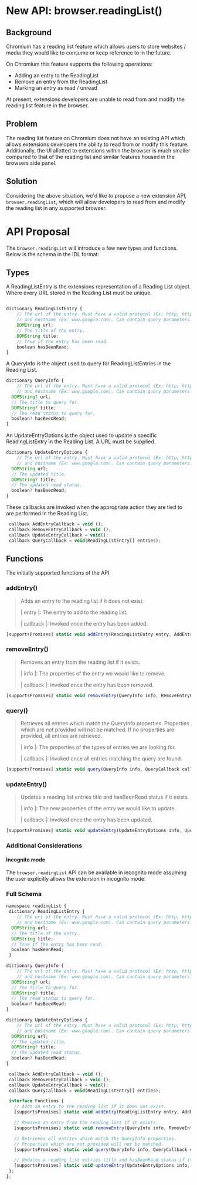 # New API: browser.readingList()

## Background

Chromium has a reading list feature which allows users to store websites / media they would like to consume or keep reference to in the future.

On Chromium this feature supports the following operations:
- Adding an entry to the ReadingList
- Remove an entry from the ReadingList
- Marking an entry as read / unread

At present, extensions developers are unable to read from and modify the reading list feature in the browser.

## Problem

The reading list feature on Chromium does not have an existing API which allows extensions developers the ability to read from or modify this feature. Additionally, the UI allotted to extensions within the browser is much smaller compared to that of the reading list and similar features housed in the browsers side panel.

## Solution

Considering the above situation, we'd like to propose a new extension API, `browser.readingList`, which will allow developers to read from and modify the reading list in any supported browser.

# API Proposal

The `browser.readingList` will introduce a few new types and functions. Below is the schema in the IDL format:

## Types
A ReadingListEntry is the extensions representation of a Reading List object. Where every URL stored in the Reading List must be unique.
```js

dictionary ReadingListEntry {
	// The url of the entry. Must have a valid protocol (Ex: http, https)
	// and hostname (Ex: www.google.com). Can contain query parameters.
	DOMString url;
	// The title of the entry.
	DOMString title;
	// True if the entry has been read.
	boolean hasBeenRead;
}
```

A QueryInfo is the object used to query for ReadingListEntries in the Reading List.
```js
dictionary QueryInfo {
	// The url of the entry. Must have a valid protocol (Ex: http, https)
	// and hostname (Ex: www.google.com). Can contain query parameters.
  DOMString? url;
  // The title to query for.
  DOMString? title;
  // The read status to query for.
  boolean? hasBeenRead;
}
```

An UpdateEntryOptions is the object used to update a specific ReadingListEntry in the Reading List. A URL must be supplied.
```js
dictionary UpdateEntryOptions {
	// The url of the entry. Must have a valid protocol (Ex: http, https)
	// and hostname (Ex: www.google.com). Can contain query parameters.
  DOMString url;
  // The updated title.
  DOMString? title;
  // The updated read status.
  boolean? hasBeenRead;
}
```

These callbacks are invoked when the appropriate action they are tied to are performed in the Reading List.
```js
 callback AddEntryCallback = void ();
 callback RemoveEntryCallback = void ();
 callback UpdateEntryCallback = void();
 callback QueryCallback = void(ReadingListEntry[] entries);
```

## Functions
The initially supported functions of the API.

### addEntry()
> Adds an entry to the reading list if it does not exist.
>
> | entry |: The entry to add to the reading list.
>
> | callback |: Invoked once the entry has been added.
```js
[supportsPromises] static void addEntry(ReadingListEntry entry, AddEntryCallback callback);
```

### removeEntry()
> Removes an entry from the reading list if it exists.
>
>  | info |: The properties of the entry we would like to remove.
>
>  | callback |: Invoked once the entry has been removed.

```js
[supportsPromises] static void removeEntry(QueryInfo info, RemoveEntryCallback callback);
```

### query()

> Retrieves all entries which match the QueryInfo properties. Properties which are not provided will not be matched. If no properties are provided, all entries are retrieved.
>
> | info |: The properties of the types of entries we are looking for.
>
> | callback |: Invoked once all entries matching the query are found.

```js
[supportsPromises] static void query(QueryInfo info, QueryCallback callback);
```

### updateEntry()

> Updates a reading list entries title and hasBeenRead status if it exists.
>
> | info |: The new properties of the entry we would like to update.
>
> | callback |: Invoked once the entry has been updated.

```js
[supportsPromises] static void updateEntry(UpdateEntryOptions info, UpdateEntryCallback callback);

```

### Additional Considerations

#### Incognito mode

The `browser.readingList` API can be available in incognito mode assuming the user explicitly allows the extension in incognito mode.

### Full Schema

```js
namespace readingList {
 dictionary ReadingListEntry {
	// The url of the entry. Must have a valid protocol (Ex: http, https)
	// and hostname (Ex: www.google.com). Can contain query parameters.
  DOMString url;
  // The title of the entry.
  DOMString title;
  // True if the entry has been read.
  boolean hasBeenRead;
 }

dictionary QueryInfo {
	// The url of the entry. Must have a valid protocol (Ex: http, https)
	// and hostname (Ex: www.google.com). Can contain query parameters.
  DOMString? url;
  // The title to query for.
  DOMString? title;
  // The read status to query for.
  boolean? hasBeenRead;
}

dictionary UpdateEntryOptions {
	// The url of the entry. Must have a valid protocol (Ex: http, https)
	// and hostname (Ex: www.google.com). Can contain query parameters.
  DOMString url;
  // The updated title.
  DOMString? title;
  // The updated read status.
  boolean? hasBeenRead;
}

 callback AddEntryCallback = void ();
 callback RemoveEntryCallback = void ();
 callback UpdateEntryCallback = void();
 callback QueryCallback = void(ReadingListEntry[] entries);

 interface Functions {
   // Adds an entry to the reading list if it does not exist.
   [supportsPromises] static void addEntry(ReadingListEntry entry, AddEntryCallback callback);

   // Removes an entry from the reading list if it exists.
   [supportsPromises] static void removeEntry(QueryInfo info, RemoveEntryCallback callback);

   // Retrieves all entries which match the QueryInfo properties.
   // Properties which are not provided will not be matched.
   [supportsPromises] static void query(QueryInfo info, QueryCallback callback);

   // Updates a reading list entries title and hasBeenRead status if it exists.
   [supportsPromises] static void updateEntry(UpdateEntryOptions info, UpdateEntryCallback callback);
 };
};
```

